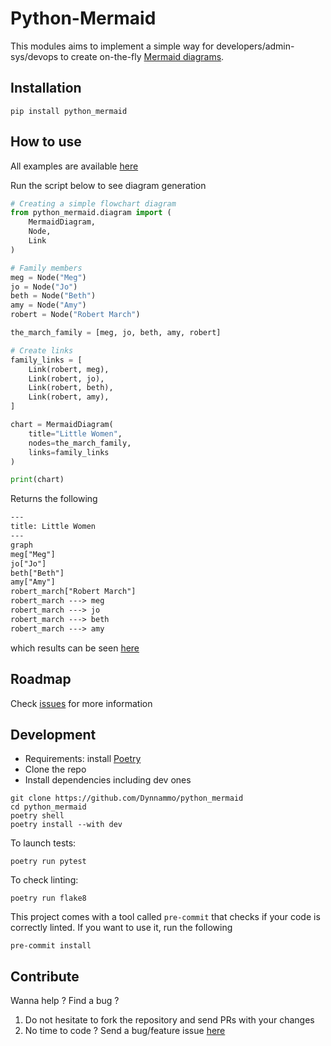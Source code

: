 # Python-Mermaid
This modules aims to implement a simple way for developers/admin-sys/devops to create on-the-fly [Mermaid diagrams](https://mermaid.js.org/).

## Installation
```shell
pip install python_mermaid
```

## How to use
All examples are available [here](./examples)

Run the script below to see diagram generation
```py
# Creating a simple flowchart diagram
from python_mermaid.diagram import (
    MermaidDiagram,
    Node,
    Link
)

# Family members
meg = Node("Meg")
jo = Node("Jo")
beth = Node("Beth")
amy = Node("Amy")
robert = Node("Robert March")

the_march_family = [meg, jo, beth, amy, robert]

# Create links
family_links = [
    Link(robert, meg),
    Link(robert, jo),
    Link(robert, beth),
    Link(robert, amy),
]

chart = MermaidDiagram(
    title="Little Women",
    nodes=the_march_family,
    links=family_links
)

print(chart)
```

Returns the following
```txt
---
title: Little Women
---
graph 
meg["Meg"]
jo["Jo"]
beth["Beth"]
amy["Amy"]
robert_march["Robert March"]
robert_march ---> meg
robert_march ---> jo
robert_march ---> beth
robert_march ---> amy
```
which results can be seen [here](https://mermaid.live/edit#pako:eNptj8FOw0AMRH9l5XPzA3tAAnFC9AIHpOIKuYlJUmo72jqHqOq_46zEiZzGbzzS2DdorWPI0DQNqo9-4ZxeRw9NHyasqHXTF5qGhCrcfyLsuUc4op4t4MXqfGIfgp5CKpMsgY-yVCp24uJfQqVdU28V037Ff_sUjQ8pmrbss225a_mWH0fADoSL0NjFlzfUlBB8YGGEHGNH5QcB9R45mt3eF20he5l5B_PUkfPzSPG9QP6myzXcifRg9sf3X1ADb2E)

## Roadmap
Check [issues](https://github.com/Dynnammo/python_mermaid/issues) for more information

## Development
- Requirements: install [Poetry](https://python-poetry.org)
- Clone the repo
- Install dependencies including dev ones
```shell
git clone https://github.com/Dynnammo/python_mermaid
cd python_mermaid
poetry shell
poetry install --with dev
```

To launch tests:
```shell
poetry run pytest
```

To check linting:
```shell
poetry run flake8
```

This project comes with a tool called `pre-commit` that checks if your code is correctly linted.
If you want to use it, run the following
```shell
pre-commit install
```

## Contribute
Wanna help ? Find a bug ?
1. Do not hesitate to fork the repository and send PRs with your changes
2. No time to code ? Send a bug/feature issue [here](https://github.com/Dynnammo/python_mermaid/issues/new/choose)